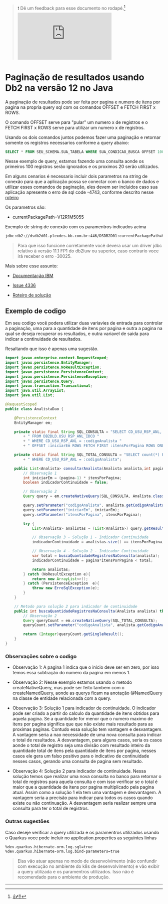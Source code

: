 > :exclamation: Dê um feedback para esse documento no rodapé.[^1]
![](https://eni.bb.com.br/eni1/matomo.php?idsite=469&amp;rec=1&amp;url=https://fontes.intranet.bb.com.br/dev/publico/roteiros/-/blob/master/desenvolvendo-solucao-para-nuvem/banco-de-dados/db2/paginacao-resultados-db2-v12-no-java.md&amp;action_name=desenvolvendo-solucao-para-nuvem/banco-de-dados/db2/paginacao-resultados-db2-v12-no-java.md)

# Paginação de resultados usando Db2 na versão 12 no Java

A paginação de resultados pode ser feita por pagina e numero de itens por pagina na propria query sql com os comandos
OFFSET e FETCH FIRST x ROWS.

O comando OFFSET serve para "pular" um numero x de registros e o FETCH FIRST x ROWS serve para utilizar um numero x de registros.

Usando os dois comandos juntos podemos fazer uma paginação e retornar somente os registros necessarios conforme a query abaixo:

```sql
SELECT * FROM SEU_SCHEMA.SUA_TABELA WHERE SUA_CONDICAO_BUSCA OFFSET 100 ROWS FETCH FIRST 20 ROWS ONLY;
```

Nesse exemplo de query, estamos fazendo uma consulta aonde os primeiros 100 registros serão ignorados e os proximos 20 serão utilizados.

Em alguns cenarios é necessario incluir dois parametros na string de conexão para que a aplicação possa se conectar com o banco de dados e utilizar esses comandos de paginação,
eles devem ser incluidos caso sua aplicação apresente o erro de sql code -4743, conforme descrito nesse [roteiro](../solucao-de-problemas.md)

Os parametros são:

- currentPackagePath=V12R1M5055

Exemplo de string de conexão com os paramentros indicados acima

```txt
jdbc:db2://dsdb2d01.plexdes.bb.com.br:446/DSDB2D01:currentPackagePath=V12R1M505;
```

> Para que isso funcione corretamente você devera usar um driver jdbc relativo à versão 11.1 FP1 do db2luw ou superior, caso contrario voce irá receber o erro -30025.

Mais sobre esse assunto:

- [Documentação IBM](https://www.ibm.com/docs/en/db2-for-zos/12?topic=release-sql-pagination-support)

- [Issue 4336](https://fontes.intranet.bb.com.br/dev/publico/atendimento/-/issues/4336)

- [Roteiro de solução](../solucao-de-problemas.md)

## Exemplo de codigo

Em seu codigo você podera utilizar duas variavies de entrada para controlar a paginação, uma para a quantidade de itens por pagina e outra a pagina na qual se deseja recuperar os resultados,
e outra variavel de saida para indicar a continuidade de resultados.

Resaltando que isso é apenas uma sugestão.

```java
import javax.enterprise.context.RequestScoped;
import javax.persistence.EntityManager;
import javax.persistence.NoResultException;
import javax.persistence.PersistenceContext;
import javax.persistence.PersistenceException;
import javax.persistence.Query;
import javax.transaction.Transactional;
import java.util.ArrayList;
import java.util.List;

@RequestScoped
public class AnalistaDao {

    @PersistenceContext
    EntityManager em;

    private static final String SQL_CONSULTA = "SELECT CD_USU_RSP_ANL, IN_USU_APTO, IN_USU_DFNT "
        + " FROM DB2DLD.USU_RSP_ANL_IDCO "
        + " WHERE CD_USU_RSP_ANL = :codigoAnalista "
        + " OFFSET :iniciarEm ROWS FETCH FIRST :itensPorPagina ROWS ONLY ";

    private static final String SQL_TOTAL_CONSULTA = "SELECT count(*) FROM DB2DLD.USU_RSP_ANL_IDCO "
        + " WHERE CD_USU_RSP_ANL = :codigoAnalista";

    public List<Analista> consultarAnalista(Analista analista,int pagina, int itensPorPagina) throws ErroSqlException {
        // Observação 1
        int iniciarEm = (pagina-1) * itensPorPagina;
        boolean indicadorContinuidade = false;

        // Observação 2
        Query query = em.createNativeQuery(SQL_CONSULTA, Analista.class);

        query.setParameter("codigoAnalista", analista.getCodigoAnalista());
        query.setParameter("iniciarEm", iniciarEm);
        query.setParameter("itensPorPagina", itensPorPagina);

        try {
            List<Analista> analistas = (List<Analista>) query.getResultList();

            // Observação 3 - Solução 1 - Indicador Continuidade
            indicadorContinuidade = analistas.size() == itensPorPagina;

            // Observação 4 - Solução 2 - Indicador Continuidade
            var total = buscaQuantidadeRegistrosNaConsulta(analista);
            indicadorContinuidade = pagina*itensPorPagina < total;

            return analistas;
        } catch (NoResultException e){
            return new ArrayList<>();
        } catch (PersistenceException  e){
            throw new ErroSqlException(e);
        }
    }

    // Metodo para solução 2 para indicador de continuidade
    public int buscaQuantidadeRegistrosNaConsulta(Analista analista) throws PersistenceException{
        // Observação 2
        Query queryCount = em.createNativeQuery(SQL_TOTAL_CONSULTA);
        queryCount.setParameter("codigoAnalista", analista.getCodigoAnalista());

        return (Integer)queryCount.getSingleResult();
    }
}
```

### Observações sobre o codigo

- Observação 1: A pagina 1 indica que o inicio deve ser em zero, por isso temos essa subtração do numero da pagina em menos 1.

- Observação 2: Nesse exemplo estamos usando o metodo createNativeQuery, mas pode ser feito tambem com o createNamedQuery, aonde as querys ficam na anotação @NamedQuery na classe de entidade relacionada com a query.

- Observação 3: Solução 1 para indicador de continuidade. O indicador pode ser criado a partir do calculo da quantidade de itens obtidos para aquela pagina. Se a quantidade for menor que o numero maximo de itens por pagina significa que que não existe mais resultado para as proximas paginas. Contudo essa solução tem vantagem e desvantagem. A vantagem seria a nao necessidade de uma nova consulta para indicar o total de resultados. A desvantagem, para alguns casos, seria os casos aonde o total de registro seja uma divisão com resultado inteiro da quantidade total de itens pela quantidade de itens por pagina, nesses casos ele gera um falso positivo para o indicativo de continuidade nesses casos, gerando uma consulta de pagina sem resultado.

- Observação 4: Solução 2 para indicador de continuidade. Nessa solução temos que realizar uma nova consulta no banco para retornar o total de registros para aquela consulta e com isso verificar se o total é maior que a quantidade de itens por pagina multiplicado pela pagina atual. Assim como a solução 1 ela tem uma vantagem e desvantagem. A vantagem seria a precisão para indicar para todos os casos quando existe ou não continuação. A desvantagem seria realizar sempre uma consulta para ter o total de registros.

### Outras sugestões

Caso deseje verificar a query utilizada e os paramentros utilizados usando o Quarkus voce pode incluir no application.properties as seguintes linhas

```txt
%dev.quarkus.hibernate-orm.log.sql=true
%dev.quarkus.hibernate-orm.log.bind-parameters=true
```

> Elas vão atuar apenas no modo de desenvolvimento (não confundir com execução no ambiente do k8s de desenvolvimento) e vão exibir a query utilizada e os paramentros utilizados. Isso não é recomendado para o ambiente de produção.

---

[^1]: [👍👎](http://feedback.dev.intranet.bb.com.br/?origem=roteiros&url_origem=fontes.intranet.bb.com.br/dev/publico/roteiros/-/blob/master/desenvolvendo-solucao-para-nuvem/banco-de-dados/db2/paginacao-resultados-db2-v12-no-java.md&internalidade=desenvolvendo-solucao-para-nuvem/banco-de-dados/db2/paginacao-resultados-db2-v12-no-java)
